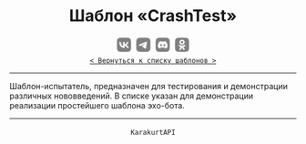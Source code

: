 <div align="center">
    <h1> Шаблон «CrashTest» </h1>
    <img src="../MediaImg/MediaVK-.svg" height="30"/>
    <img src="../MediaImg/MediaTG-.svg" height="30"/>
    <img src="../MediaImg/MediaDC-.svg" height="30"/>
    <img src="../MediaImg/MediaOK-.svg" height="30"/>
    <br>
    <code><a href="../ReadMe.md">< Вернуться к списку шаблонов ></a></code>
    <hr>
</div>

<div align="left">
    Шаблон-испытатель, предназначен для тестирования и демонстрации различных нововведений. В списке
    указан для демонстрации реализации простейшего шаблона эхо-бота.
    <br>
    <hr>
</div>

<div align="center">
    <code>KarakurtAPI</code>
</div>